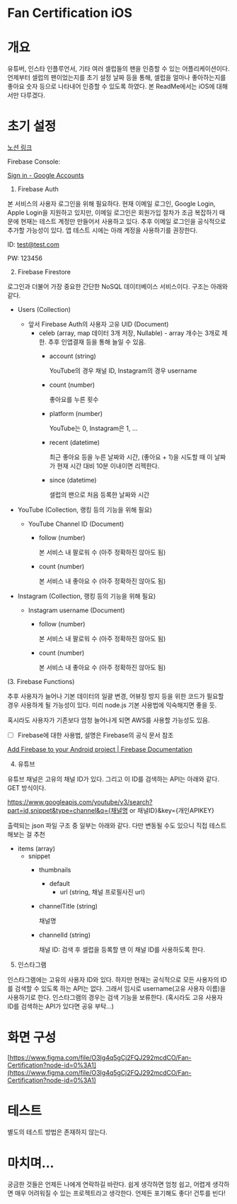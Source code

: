 # Fan Certification iOS

# 개요

유튜버, 인스타 인플루언서, 기타 여러 셀럽들의 팬을 인증할 수 있는 어플리케이션이다. 언제부터 셀럽의 팬이었는지를 초기 설정 날짜 등을 통해, 셀럽을 얼마나 좋아하는지를 좋아요 숫자 등으로 나타내어 인증할 수 있도록 하였다. 본 ReadMe에서는 iOS에 대해서만 다루겠다.

# 초기 설정

[노션 링크](https://www.notion.so/Fan-Certification-a55ec9850b654d04b74b28d823ae9642)

Firebase Console: 

[Sign in - Google Accounts](https://console.firebase.google.com/u/0/project/fan-certification/overview)

1. Firebase Auth

본 서비스의 사용자 로그인을 위해 필요하다. 현재 이메일 로그인, Google Login, Apple Login을 지원하고 있지만, 이메일 로그인은 회원가입 절차가 조금 복잡하기 때문에 현재는 테스트 계정만 만들어서 사용하고 있다. 추후 이메일 로그인을 공식적으로 추가할 가능성이 있다. 앱 테스트 시에는 아래 계정을 사용하기를 권장한다.

ID: [test@test.com](mailto:test@test.com)

PW: 123456

2. Firebase Firestore

로그인과 더불어 가장 중요한 간단한 NoSQL 데이터베이스 서비스이다. 구조는 아래와 같다.

- Users (Collection)
    - 앞서 Firebase Auth의 사용자 고유 UID (Document)
        - celeb (array, map 데이터 3개 저장, Nullable) - array 개수는 3개로 제한. 추후 인앱결재 등을 통해 늘일 수 있음.
            - account (string)
                
                YouTube의 경우 채널 ID, Instagram의 경우 username
                
            - count (number)
                
                좋아요를 누른 횟수
                
            - platform (number)
                
                YouTube는 0, Instagram은 1, ...
                
            - recent (datetime)
                
                최근 좋아요 등을 누른 날짜와 시간, (좋아요 + 1)을 시도할 때 이 날짜가 현재 시간 대비 10분 이내이면 리젝한다.
                
            - since (datetime)
                
                셀럽의 팬으로 처음 등록한 날짜와 시간
                
- YouTube (Collection, 랭킹 등의 기능을 위해 필요)
    - YouTube Channel ID (Document)
        - follow (number)
            
            본 서비스 내 팔로워 수 (아주 정확하진 않아도 됨)
            
        - count (number)
            
            본 서비스 내 좋아요 수 (아주 정확하진 않아도 됨)
            
- Instagram (Collection, 랭킹 등의 기능을 위해 필요)
    - Instagram username (Document)
        - follow (number)
            
            본 서비스 내 팔로워 수 (아주 정확하진 않아도 됨)
            
        - count (number)
            
            본 서비스 내 좋아요 수 (아주 정확하진 않아도 됨)
            

(3. Firebase Functions)

추후 사용자가 늘어나 기본 데이터의 일괄 변경, 어뷰징 방지 등을 위한 코드가 필요할 경우 사용하게 될 가능성이 있다. 미리 node.js 기본 사용법에 익숙해지면 좋을 듯.

혹시라도 사용자가 기존보다 엄청 늘어나게 되면 AWS를 사용할 가능성도 있음.

- [ ]  Firebase에 대한 사용법, 설명은 Firebase의 공식 문서 참조

[Add Firebase to your Android project | Firebase Documentation](https://firebase.google.com/docs/android/setup?authuser=0)

4. 유튜브

유튜브 채널은 고유의 채널 ID가 있다. 그리고 이 ID를 검색하는 API는 아래와 같다. GET 방식이다.

https://www.googleapis.com/youtube/v3/search?part=id,snippet&type=channel&q={채널명 or 채널ID}&key={개인APIKEY}

출력되는 json 파일 구조 중 일부는 아래와 같다. 다만 변동될 수도 있으니 직접 테스트해보는 걸 추천

- items (array)
    - snippet
        - thumbnails
            - default
                - url (string, 채널 프로필사진 url)
        - channelTitle (string)
            
            채널명
            
        - channelId (string)
            
            채널 ID: 검색 후 셀럽을 등록할 땐 이 채널 ID를 사용하도록 한다.
            

5. 인스타그램

인스타그램에는 고유의 사용자 ID와 있다. 하지만 현재는 공식적으로 모든 사용자의 ID를 검색할 수 있도록 하는 API는 없다. 그래서 임시로 username(고유 사용자 이름)을 사용하기로 한다. 인스타그램의 경우는 검색 기능을 보류한다. (혹시라도 고유 사용자 ID를 검색하는 API가 있다면 공유 부탁...)

# 화면 구성

[https://www.figma.com/file/O3Ig4q5gCj2FQJ292mcdCO/Fan-Certification?node-id=0%3A1](https://www.figma.com/file/O3Ig4q5gCj2FQJ292mcdCO/Fan-Certification?node-id=0%3A1)

# 테스트

별도의 테스트 방법은 존재하지 않는다.

# 마치며...

궁금한 것들은 언제든 나에게 연락하길 바란다. 쉽게 생각하면 엄청 쉽고, 어렵게 생각하면 매우 어려워질 수 있는 프로젝트라고 생각한다. 언제든 포기해도 좋다! 건투를 빈다!
